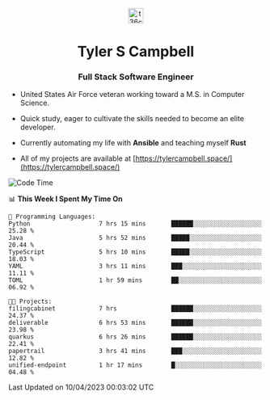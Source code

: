 <p align="center">
<a href="https://www.linkedin.com/in/t36campbell" target="blank"><img align="center" src="https://ik.imagekit.io/t36campbell/Portfolio/linkedin.png.original_m8bbGgPh6.png" alt="t36campbell" height="30" width="30" /></a>
</p>
<h1 align="center">Tyler S Campbell</h1>
<h3 align="center">Full Stack Software Engineer</h3>

* United States Air Force veteran working toward a M.S. in Computer Science.

* Quick study, eager to cultivate the skills needed to become an elite developer.

* Currently automating my life with **Ansible** and teaching myself **Rust**

* All of my projects are available at [https://tylercampbell.space/](https://tylercampbell.space/)

<!--START_SECTION:waka-->
![Code Time](http://img.shields.io/badge/Code%20Time-2%2C377%20hrs%2030%20mins-blue)

📊 **This Week I Spent My Time On** 

```text
💬 Programming Languages: 
Python                   7 hrs 15 mins       ██████░░░░░░░░░░░░░░░░░░░   25.28 % 
Java                     5 hrs 52 mins       █████░░░░░░░░░░░░░░░░░░░░   20.44 % 
TypeScript               5 hrs 10 mins       █████░░░░░░░░░░░░░░░░░░░░   18.03 % 
YAML                     3 hrs 11 mins       ███░░░░░░░░░░░░░░░░░░░░░░   11.11 % 
TOML                     1 hr 59 mins        ██░░░░░░░░░░░░░░░░░░░░░░░   06.92 % 

🐱‍💻 Projects: 
filingcabinet            7 hrs               ██████░░░░░░░░░░░░░░░░░░░   24.37 % 
deliverable              6 hrs 53 mins       ██████░░░░░░░░░░░░░░░░░░░   23.98 % 
quarkus                  6 hrs 26 mins       ██████░░░░░░░░░░░░░░░░░░░   22.41 % 
papertrail               3 hrs 41 mins       ███░░░░░░░░░░░░░░░░░░░░░░   12.82 % 
unified-endpoint         1 hr 17 mins        █░░░░░░░░░░░░░░░░░░░░░░░░   04.48 % 
```


 Last Updated on 10/04/2023 00:03:02 UTC
<!--END_SECTION:waka-->
